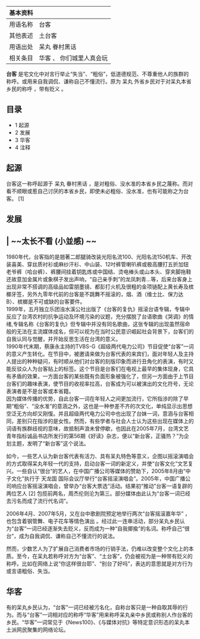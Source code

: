|  **基本资料**  ||
|---|---|
|用语名称  |  台客   |
|其他表述  |  土台客   |
|用语出处  |  呆丸  眷村黑话   |
|相关条目  |  华客  、  你们城里人真会玩   |
  
**台客** 是宅文化中对言行举止“失当”、“粗俗”，低道德规范、不尊重他人的族群的称呼。或用来自我调侃、谦称自己不懂流行。原为  呆丸
外省乡民对于对呆丸本省乡民的称呼  ，带有贬义  。

##  目录

  * 1  起源 
  * 2  发展 
  * 3  华客 
  * 4  注释 

##  起源

台客这一称呼起源于  呆丸  眷村黑话  ，是对粗俗、没水准的本省乡民之蔑称。而对看不顺眼或惹自己讨厌的本省乡民，即使未必粗俗、没水准，也有可能称之为台客。
[1]

##  发展

|  ~~太长不看 (小並感)  ~~  
---  
1980年代，台客指的是翘著二郎腿骑改装光阳名流100、光阳名流150机车、开改装喜美、穿丝质衬衫或麻纱汗衫、中山装、12吋裤管喇叭裤或极高腰打五折加钮老爷裤（哈台裤）、裤腰间挂着钥匙炼或中国结、烫电棒头或山本头、穿夹脚拖鞋还故意加金属片或象棋子发出声响，“自己亲手刺”的龙凤刺青…等，后来台客身上出现非常不搭调的高级品如雷朋墨镜、都彭打火机及很粗的金项链配上黄长寿及槟榔牙签，另外九零年代前的台客是不跳舞不摇滚的，烟、酒（维士比、保力达B）、槟榔是不可或缺的台客要件。
</br>
1999年，五月独立乐团浊水溪公社出版了《台客的复仇》摇滚台语专辑，专辑中反应了台湾农村的抗争运动及环境污染的议题，充分摆脱了台语歌曲《哭调》的情绪,专辑名称《台客的复仇》但专辑中并没有同名歌曲，这张专辑的出现虽然宿命般的无法在主流媒体成名，但可以视为在当时公民意识崛起社会背景下，台客们的自我认同与觉醒，并开始反思生活在台湾的意义。
</br>
1990年代末期，蔡康永主持的TVBS-G《超级两代电力公司》节目促使“台客”一词的意义产生转化。在节目中，被邀请来做为台客代表的来宾们，面对年轻人及主持人提出的种种疑问，有时顺从他们对台客的刻版印象而进行丑角化的表演，有时又能反驳众人为台客贴上的标签。这个节目是台客们在电视上最早的集体现身，它具有矛盾的效果，一方面台客的某些既有负面形象被强化了，但另一方面由于上节目台客们的趣味表演，使节目的收视率拉高，台客成为可以被演出的文化符号，无论表演者是不是台客或本省籍。
</br>
因为媒体传播的优势，自此台客一词在年轻人之间更加流行，它所指涉的除了早期“粗俗”、“没水准”的意涵之外，这也是一种参差不齐的次文化，单纯显示出思想空泛无方向却又刚愎。并且超级两代电力公司中也出现了台妹一词，意涵与台客相同，差别只在指涉的是女性。然而，有些学者与社会人士认为这些出现在媒体上的词语有族群歧视的意味，故抵制声浪未曾停歇，也因此在2005年7月，台湾文艺青年指标诚品书店所发行的第56期《好读》杂志，便以“新台客，正骚热？”为企划主题，发明了“新台客”这个说法。
</br>  
  
如今，一些艺人认为新台客代表有活力、具有呆丸特色等意义，企图以摇滚演唱会的方式取得呆丸年轻一代的支持，启动台客一词的新定义，并使“台客文化”文艺复兴。一些自认“很台”的艺人，在中国广播公司等媒体的赞助下，2005年8月由“中子文化”执行于
天龙国  国际会议厅举行“台客摇滚演唱会”。2005年，中国广播公司响应台客摇滚演唱会，曾举办“台客大票选”活动。结果初“推动”台客一语复辟的两位艺人
[2]  包揽前两名，周杰伦则沦为第三。部分媒体由此认为“台客一词已经去污名而成了流行代名词”。

2006年4月、2007年5月，又在台中歌剧院预定地举行两次“台客摇滚嘉年华”  ，也包含着钢管舞、电子花车等情色演出
。经过此一连串活动，部分呆丸乡民认为“台客”一词已经逐渐失去贬义，反而成为一种“自我揶揄”的名词。称呼自己“很台”，成为自我调侃、谦称自己不懂流行的说法。

然而，少数艺人为了扩展自己消费者市场的行销手法，仍难以改变整个文化上的本质。至今，在呆丸若称呼对方为“台客”、“土台客”，仍会被视为是一种带有贬义的称呼。比如在网络上说“你这样很台耶”、“别台了好吗”，表达的意思就是对方行为或言语粗俗、失当。

##  华客

有的呆丸乡民认为，“台客”一词已经被污名化，自称台客只是一种自取其辱的行为。而与“台客”一词相对应的称呼“华客”用来称呼呆丸亲中乡民或称别人作台客的乡民。“华客”一词常见于《News100》、《与媒体对抗》等特定意识形态的呆丸本土派网民聚集的网络论坛。